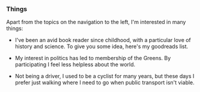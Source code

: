 ### Things

Apart from the topics on the navigation to the left, I'm interested in many
things: 

* I've been an avid book reader since childhood, with a particular love
of history and science. To give you some idea, here's my goodreads list.

* My interest in politics has led to membership of the Greens. By
  participating I feel less helpless about the world.

* Not being a driver, I used to be a cyclist for many years, but these days I
  prefer just walking where I need to go when public transport isn't viable.
